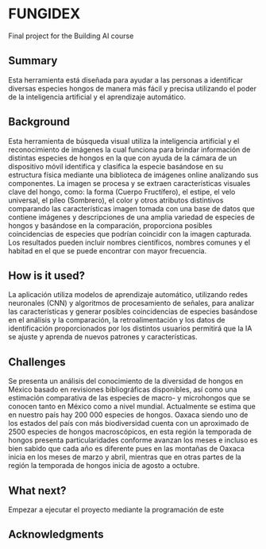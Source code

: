 # FUNGIDEX

Final project for the Building AI course

## Summary

Esta herramienta está diseñada para ayudar a las personas a identificar diversas especies hongos de manera más fácil y precisa utilizando el poder de la inteligencia artificial y el aprendizaje automático.


## Background

Esta herramienta de búsqueda visual utiliza la inteligencia artificial y el reconocimiento de imágenes la cual funciona para brindar información de distintas especies de hongos en la que con ayuda de la cámara de un dispositivo móvil identifica y clasifica la especie basándose en su estructura física mediante una biblioteca de imágenes online analizando sus componentes. La imagen se procesa y se extraen características visuales clave del hongo, como: la forma (Cuerpo Fructífero), el estipe, el velo universal, el píleo (Sombrero), el color y otros atributos distintivos comparando las características imagen tomada con una base de datos que contiene imágenes y descripciones de una amplia variedad de especies de hongos y basándose en la comparación, proporciona posibles coincidencias de especies que podrían coincidir con la imagen capturada. Los resultados pueden incluir nombres científicos, nombres comunes y el habitad en el que se puede encontrar con mayor frecuencia.


## How is it used?

La aplicación utiliza modelos de aprendizaje automático, utilizando redes neuronales (CNN) y algoritmos de procesamiento de señales, para analizar las características y generar posibles coincidencias de especies basándose en el análisis y la comparación, la retroalimentación y los datos de identificación proporcionados por los distintos usuarios permitirá que la IA se ajuste y aprenda de nuevos patrones y características.

## Challenges
Se presenta un análisis del conocimiento de la diversidad de hongos en México basado en revisiones bibliográficas disponibles, así como una estimación comparativa de las especies de macro- y microhongos que se conocen tanto en México como a nivel mundial. Actualmente se estima que en nuestro país hay 200 000 especies de hongos.
Oaxaca siendo uno de los estados del país con más biodiversidad cuenta con un aproximado de 2500 especies de hongos macroscópicos, en esta región la temporada de hongos presenta particularidades conforme avanzan los meses e incluso es bien sabido que cada año es diferente pues en las montañas de Oaxaca inicia en los meses de marzo y abril, mientras que en otras partes de la región la temporada de hongos inicia de agosto a octubre.



## What next?

Empezar a ejecutar el proyecto mediante la programación de este


## Acknowledgments

